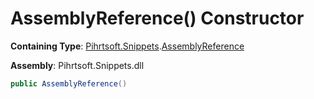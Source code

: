 # AssemblyReference\(\) Constructor

**Containing Type**: [Pihrtsoft.Snippets](../../README.md)\.[AssemblyReference](../README.md)

**Assembly**: Pihrtsoft\.Snippets\.dll

```csharp
public AssemblyReference()
```

